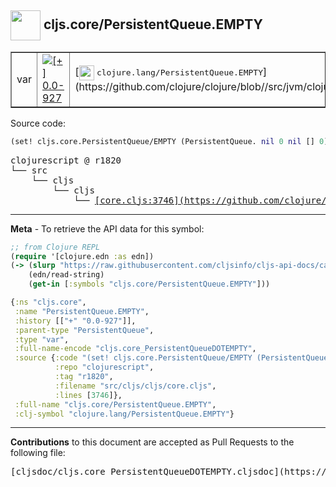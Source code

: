 ## <img width="48px" valign="middle" src="http://i.imgur.com/Hi20huC.png"> cljs.core/PersistentQueue.EMPTY

 <table border="1">
<tr>

<td>var</td>
<td><a href="https://github.com/cljsinfo/cljs-api-docs/tree/0.0-927"><img valign="middle" alt="[+] 0.0-927" src="https://img.shields.io/badge/+-0.0--927-lightgrey.svg"></a> </td>
<td>
[<img height="24px" valign="middle" src="http://i.imgur.com/1GjPKvB.png"> <samp>clojure.lang/PersistentQueue.EMPTY</samp>](https://github.com/clojure/clojure/blob//src/jvm/clojure/lang/PersistentQueue.java)
</td>
</tr>
</table>






Source code:

```clj
(set! cljs.core.PersistentQueue/EMPTY (PersistentQueue. nil 0 nil [] 0))
```

 <pre>
clojurescript @ r1820
└── src
    └── cljs
        └── cljs
            └── <ins>[core.cljs:3746](https://github.com/clojure/clojurescript/blob/r1820/src/cljs/cljs/core.cljs#L3746)</ins>
</pre>


---

__Meta__ - To retrieve the API data for this symbol:

```clj
;; from Clojure REPL
(require '[clojure.edn :as edn])
(-> (slurp "https://raw.githubusercontent.com/cljsinfo/cljs-api-docs/catalog/cljs-api.edn")
    (edn/read-string)
    (get-in [:symbols "cljs.core/PersistentQueue.EMPTY"]))
```

```clj
{:ns "cljs.core",
 :name "PersistentQueue.EMPTY",
 :history [["+" "0.0-927"]],
 :parent-type "PersistentQueue",
 :type "var",
 :full-name-encode "cljs.core_PersistentQueueDOTEMPTY",
 :source {:code "(set! cljs.core.PersistentQueue/EMPTY (PersistentQueue. nil 0 nil [] 0))",
          :repo "clojurescript",
          :tag "r1820",
          :filename "src/cljs/cljs/core.cljs",
          :lines [3746]},
 :full-name "cljs.core/PersistentQueue.EMPTY",
 :clj-symbol "clojure.lang/PersistentQueue.EMPTY"}

```

---

__Contributions__ to this document are accepted as Pull Requests to the following file:

 <pre>
[cljsdoc/cljs.core_PersistentQueueDOTEMPTY.cljsdoc](https://github.com/cljsinfo/cljs-api-docs/blob/master/cljsdoc/cljs.core_PersistentQueueDOTEMPTY.cljsdoc)
</pre>

